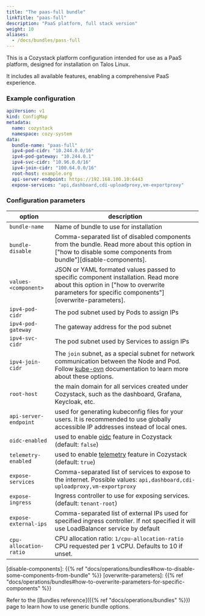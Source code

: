 ```yaml
---
title: "The paas-full bundle"
linkTitle: "paas-full"
description: "PaaS platform, full stack version"
weight: 10
aliases:
  - /docs/bundles/pass-full
---
```


This is a Cozystack platform configuration intended for use as a PaaS platform, designed for installation on Talos Linux.

It includes all available features, enabling a comprehensive PaaS experience.

### Example configuration

```yaml
apiVersion: v1
kind: ConfigMap
metadata:
  name: cozystack
  namespace: cozy-system
data:
  bundle-name: "paas-full"
  ipv4-pod-cidr: "10.244.0.0/16"
  ipv4-pod-gateway: "10.244.0.1"
  ipv4-svc-cidr: "10.96.0.0/16"
  ipv4-join-cidr: "100.64.0.0/16"
  root-host: example.org
  api-server-endpoint: https://192.168.100.10:6443
  expose-services: "api,dashboard,cdi-uploadproxy,vm-exportproxy"
```

### Configuration parameters

| option | description                                                                                                                                                                                                                |
|--------|----------------------------------------------------------------------------------------------------------------------------------------------------------------------------------------------------------------------------|
| `bundle-name` | Name of bundle to use for installation                                                                                                                                                                                     |
| `bundle-disable` | Comma-separated list of disabled components from the bundle. Read more about this option in ["how to disable some components from bundle"][disable-components].                     |
| `values-<component>` | JSON or YAML formated values passed to specific component installation. Read more about this option in ["how to overwrite parameters for specific components"][overwrite-parameters]. |
| `ipv4-pod-cidr` | The pod subnet used by Pods to assign IPs                                                                                                                                                                                  |
| `ipv4-pod-gateway` | The gateway address for the pod subnet                                                                                                                                                                                     |
| `ipv4-svc-cidr` | The pod subnet used by Services to assign IPs                                                                                                                                                                              |
| `ipv4-join-cidr` | The `join` subnet, as a special subnet for network communication between the Node and Pod. Follow [kube-ovn](https://kubeovn.github.io/docs/en/guide/subnet/#join-subnet) documentation to learn more about these options. |
| `root-host` | the main domain for all services created under Cozystack, such as the dashboard, Grafana, Keycloak, etc.                                                                                                                   |
| `api-server-endpoint` | used for generating kubeconfig files for your users. It is recommended to use globally accessible IP addresses instead of local ones.                                                                                      |
| `oidc-enabled` | used to enable [oidc](/docs/operations/oidc/) feature in Cozystack (default: `false`)                                                                                                                                      |
| `telemetry-enabled` | used to enable [telemetry](/docs/operations/telemetry/) feature in Cozystack (default: `true`)                                                                                                                             |
| `expose-services` | Comma-separated list of services to expose to the internet. Possible values: `api,dashboard,cdi-uploadproxy,vm-exportproxy` |
| `expose-ingress` | Ingress controller to use for exposing services. (default: `tenant-root`) |
| `expose-external-ips` | Comma-separated list of external IPs used for specified ingress controller. If not specified it will use LoadBalancer service by default |
| `cpu-allocation-ratio` | CPU allocation ratio: `1/cpu-allocation-ratio` CPU requested per 1 vCPU. Defaults to 10 if unset. |


[disable-components]: {{% ref "docs/operations/bundles#how-to-disable-some-components-from-bundle" %}}
[overwrite-parameters]: {{% ref "docs/operations/bundles#how-to-overwrite-parameters-for-specific-components" %}}

Refer to the [Bundles reference]({{% ref "docs/operations/bundles" %}}) page to learn how to use generic bundle options.
